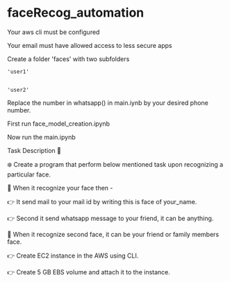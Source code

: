 # faceRecog_automation
Your aws cli must be configured


Your email must have allowed access to less secure apps


Create a folder 'faces' with two subfolders


    'user1'
    
    
    'user2'
    
    
Replace the number in whatsapp() in main.iynb by your desired phone number.


First run face_model_creation.ipynb


Now run the main.ipynb



Task Description 📄

❄️ Create a program that perform below mentioned task upon recognizing a particular face. 

📌 When it recognize your face then - 


👉 It send mail to your mail id by writing this is face of your_name. 


👉 Second it send whatsapp message to your friend, it can be anything. 

📌 When it recognize second  face, it can be your friend or family members face.


👉 Create EC2 instance in the AWS using CLI. 


👉 Create 5 GB EBS volume and attach it to the instance. 


